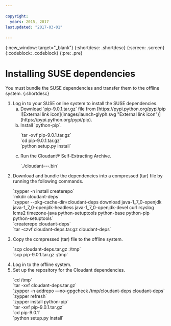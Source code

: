 ```yaml
---

copyright:
  years: 2015, 2017
lastupdated: "2017-03-01"

---
```


{:new_window: target="_blank"}
{:shortdesc: .shortdesc}
{:screen: .screen}
{:codeblock: .codeblock}
{:pre: .pre}

# Installing SUSE dependencies

You must bundle the SUSE dependencies and transfer them to the
offline system.
{:shortdesc}
<ol>
<li>Log in to your SUSE online system to install the SUSE dependencies.
<ol type="a">
<li>Download `pip-9.0.1.tar.gz` file from [https://pypi.python.org/pypi/pip ![External link icon](images/launch-glyph.svg "External link icon")](https://pypi.python.org/pypi/pip).</li>
<li>Install `python-pip`.
<p>`tar -xvf pip-9.0.1.tar.gz`<br>
`cd pip-9.0.1.tar.gz`<br>
`python setup.py install`
</p></li>
<li>Run the Cloudant&reg; Self-Extracting Archive.
<p>`./cloudant-<version>-<os>-<arch>.bin`</p></li>
</ol></li>
<li>Download and bundle the dependencies into a compressed (tar)
    file by running the following commands.
<p>`zypper -n install createrepo`<br>
`mkdir cloudant-deps`<br>
`zypper --pkg-cache-dir=cloudant-deps download java-1_7_0-openjdk java-1_7_0-openjdk-headless java-1_7_0-openjdk-devel curl rsyslog lcms2 timezone-java python-setuptools python-base python-pip python-setuptools`<br>
`createrepo cloudant-deps`<br>
`tar -czvf cloudant-deps.tar.gz cloudant-deps`</p>    </li>
<li>Copy the compressed (tar) file to the offline system.
<p>`scp cloudant-deps.tar.gz <offline.system.com>:/tmp`<br>
`scp pip-9.0.1.tar.gz <offline.system.com>:/tmp`</p></li>
<li>Log in to the offline system.</li>
<li>Set up the repository for the Cloudant dependencies.
<p>`cd /tmp`<br>
`tar -xvf cloudant-deps.tar.gz`<br>
`zypper -n addrepo —no-gpgcheck /tmp/cloudant-deps cloudant-deps`<br>
`zypper refresh`<br>
`zypper install python-pip`<br>
`tar -xvf pip-9.0.1.tar.gz`<br>
`cd pip-9.0.1`<br>
`python setup.py install`</p></li>
</ol>
